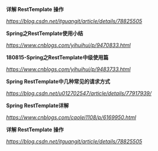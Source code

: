 **详解 RestTemplate 操作**

*https://blog.csdn.net/itguangit/article/details/78825505*



**Spring之RestTemplate使用小结**

*https://www.cnblogs.com/yihuihui/p/9470833.html*



**180815-Spring之RestTemplate中级使用篇**

*https://www.cnblogs.com/yihuihui/p/9483733.html*



**Spring RestTemplate中几种常见的请求方式**

*https://blog.csdn.net/u012702547/article/details/77917939/*



**Spring RestTemplate详解**

*https://www.cnblogs.com/caolei1108/p/6169950.html*



**详解 RestTemplate 操作**

*https://blog.csdn.net/itguangit/article/details/78825505*